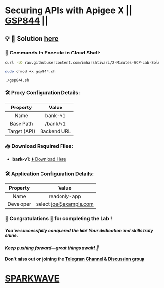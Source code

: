 # Securing APIs with Apigee X || [GSP844](https://www.cloudskillsboost.google/focuses/29996?parent=catalog) ||

## 💡 🔑 Solution [here](https://www.youtube.com/@sparkwave.01)

### 🚀 **Commands to Execute in Cloud Shell:**

```bash
curl -LO raw.githubusercontent.com/imharshtiwari/2-Minutes-GCP-Lab-Solutions/refs/heads/main/Securing%20APIs%20with%20Apigee%20X/gsp844.sh

sudo chmod +x gsp844.sh

./gsp844.sh
```

### 🛠️ **Proxy Configuration Details:**  

|**Property**| **Value**       |  
|:------------:|:-----------------:|  
| Name       | bank-v1         |  
| Base Path  | /bank/v1        |  
| Target (API) | Backend URL   |  


### 📥 **Download Required Files:**  

- **bank-v1**: [⬇️ Download Here](https://drive.google.com/uc?export=download&id=1nciWY-FuXm9QrkoZy3vllHPCe5uGU7zS)


### 🛠️ **Application Configuration Details:**  

|**Property**  | **Value**               |  
|:------------:|:-----------------------:|  
| Name         | readonly-app            |  
| Developer    | select joe@example.com  |

### 🐼 Congratulations 🎉 for completing the Lab !

##### *You've successfully conquered the lab! Your dedication and skills truly shine.*

#### *Keep pushing forward—great things await! 🚀*

#### Don't miss out on joining the [Telegram Channel](https://t.me/sparkwave.01) & [Discussion group](https://t.me/sparkwave.01chats)

# [SPARKWAVE](https://www.youtube.com/@sparkwave.01)
